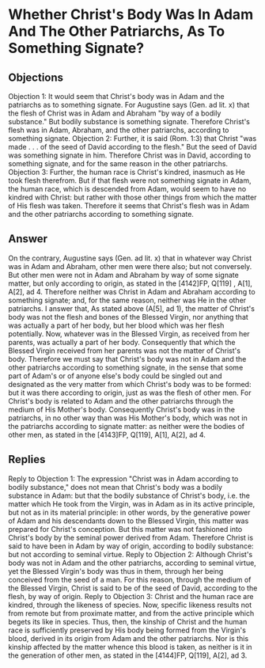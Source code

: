 # Whether Christ's Body Was In Adam And The Other Patriarchs, As To Something Signate?
## Objections
Objection 1: It would seem that Christ's body was in Adam and the patriarchs as to something signate. For Augustine says (Gen. ad lit. x) that the flesh of Christ was in Adam and Abraham "by way of a bodily substance." But bodily substance is something signate. Therefore Christ's flesh was in Adam, Abraham, and the other patriarchs, according to something signate.
Objection 2: Further, it is said (Rom. 1:3) that Christ "was made . . . of the seed of David according to the flesh." But the seed of David was something signate in him. Therefore Christ was in David, according to something signate, and for the same reason in the other patriarchs.
Objection 3: Further, the human race is Christ's kindred, inasmuch as He took flesh therefrom. But if that flesh were not something signate in Adam, the human race, which is descended from Adam, would seem to have no kindred with Christ: but rather with those other things from which the matter of His flesh was taken. Therefore it seems that Christ's flesh was in Adam and the other patriarchs according to something signate.
## Answer
On the contrary, Augustine says (Gen. ad lit. x) that in whatever way Christ was in Adam and Abraham, other men were there also; but not conversely. But other men were not in Adam and Abraham by way of some signate matter, but only according to origin, as stated in the [4142]FP, Q[119] , A[1], A[2], ad 4. Therefore neither was Christ in Adam and Abraham according to something signate; and, for the same reason, neither was He in the other patriarchs.
I answer that, As stated above (A[5], ad 1), the matter of Christ's body was not the flesh and bones of the Blessed Virgin, nor anything that was actually a part of her body, but her blood which was her flesh potentially. Now, whatever was in the Blessed Virgin, as received from her parents, was actually a part of her body. Consequently that which the Blessed Virgin received from her parents was not the matter of Christ's body. Therefore we must say that Christ's body was not in Adam and the other patriarchs according to something signate, in the sense that some part of Adam's or of anyone else's body could be singled out and designated as the very matter from which Christ's body was to be formed: but it was there according to origin, just as was the flesh of other men. For Christ's body is related to Adam and the other patriarchs through the medium of His Mother's body. Consequently Christ's body was in the patriarchs, in no other way than was His Mother's body, which was not in the patriarchs according to signate matter: as neither were the bodies of other men, as stated in the [4143]FP, Q[119], A[1], A[2], ad 4.
## Replies
Reply to Objection 1: The expression "Christ was in Adam according to bodily substance," does not mean that Christ's body was a bodily substance in Adam: but that the bodily substance of Christ's body, i.e. the matter which He took from the Virgin, was in Adam as in its active principle, but not as in its material principle: in other words, by the generative power of Adam and his descendants down to the Blessed Virgin, this matter was prepared for Christ's conception. But this matter was not fashioned into Christ's body by the seminal power derived from Adam. Therefore Christ is said to have been in Adam by way of origin, according to bodily substance: but not according to seminal virtue.
Reply to Objection 2: Although Christ's body was not in Adam and the other patriarchs, according to seminal virtue, yet the Blessed Virgin's body was thus in them, through her being conceived from the seed of a man. For this reason, through the medium of the Blessed Virgin, Christ is said to be of the seed of David, according to the flesh, by way of origin.
Reply to Objection 3: Christ and the human race are kindred, through the likeness of species. Now, specific likeness results not from remote but from proximate matter, and from the active principle which begets its like in species. Thus, then, the kinship of Christ and the human race is sufficiently preserved by His body being formed from the Virgin's blood, derived in its origin from Adam and the other patriarchs. Nor is this kinship affected by the matter whence this blood is taken, as neither is it in the generation of other men, as stated in the [4144]FP, Q[119], A[2], ad 3.